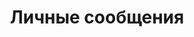 ---
layout: default
title: Личные сообщения
parent: ВКонтакте
nav_order: 1
permalink: "/#%D0%BB%D0%B8%D1%87%D0%BD%D1%8B%D0%B5-%D1%81%D0%BE%D0%BE%D0%B1%D1%89%D0%B5%D0%BD%D0%B8%D1%8F"
---